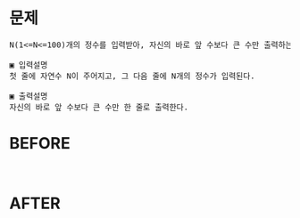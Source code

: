 # 문제

<pre>
N(1<=N<=100)개의 정수를 입력받아, 자신의 바로 앞 수보다 큰 수만 출력하는 프로그램을 작성하세요.(첫 번째 수는 무조건 출력한다)

▣ 입력설명
첫 줄에 자연수 N이 주어지고, 그 다음 줄에 N개의 정수가 입력된다.

▣ 출력설명
자신의 바로 앞 수보다 큰 수만 한 줄로 출력한다.
</pre>

# BEFORE

<pre>

</pre>

# AFTER

<pre>

</pre>
